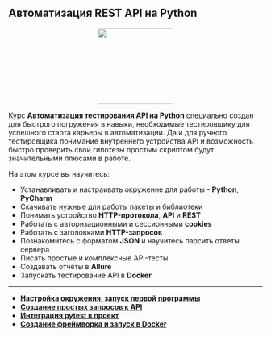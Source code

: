 ## Автоматизация REST API на Python

<div id="header" align="center">
  <img src="https://yt3.googleusercontent.com/ytc/AGIKgqO3NdL1V2pHDWUCi6GFImKP7rveYCkBUWASj26j=s900-c-k-c0x00ffffff-no-rj" width="150"/>
</div>

Курс **Автоматизация тестирования API на Python** специально создан для быстрого погружения в навыки, необходимые тестировщику для успешного старта карьеры в автоматизации. Да и для ручного тестировщика понимание внутреннего устройства API и возможность быстро проверить свои гипотезы простым скриптом будут значительными плюсами в работе.

На этом курсе вы научитесь:
- Устанавливать и настраивать окружение для работы - **Python**, **PyCharm**
- Скачивать нужные для работы пакеты и библиотеки
- Понимать устройство **HTTP-протокола**, **API** и **REST**
- Работать с авторизационными и сессионными **cookies**
- Работать с заголовками **HTTP-запросов**
- Познакомитесь с форматом **JSON** и научитесь парсить ответы сервера
- Писать простые и комплексные API-тесты
- Создавать отчёты в **Allure**
- Запускать тестирование API в **Docker**
---
- [**Настройка окружения, запуск первой программы**](https://github.com/vypiemzalyubov/qa-automation/tree/main/REST%20API/Python%20REST%20API%20Automation/1.%20Setting%20up%20the%20environment)
- [**Создание простых запросов к API**](https://github.com/vypiemzalyubov/qa-automation/tree/main/REST%20API/Python%20REST%20API%20Automation/2.%20Simple%20API%20queries)
- [**Интеграция pytest в проект**](https://github.com/vypiemzalyubov/qa-automation/tree/main/REST%20API/Python%20REST%20API%20Automation/3.%20Pytest)
- [**Создание фреймворка и запуск в Docker**](https://github.com/vypiemzalyubov/qa-automation/tree/main/REST%20API/Python%20REST%20API%20Automation/4.%20Creating%20framework.%20Running%20in%20Docker)
